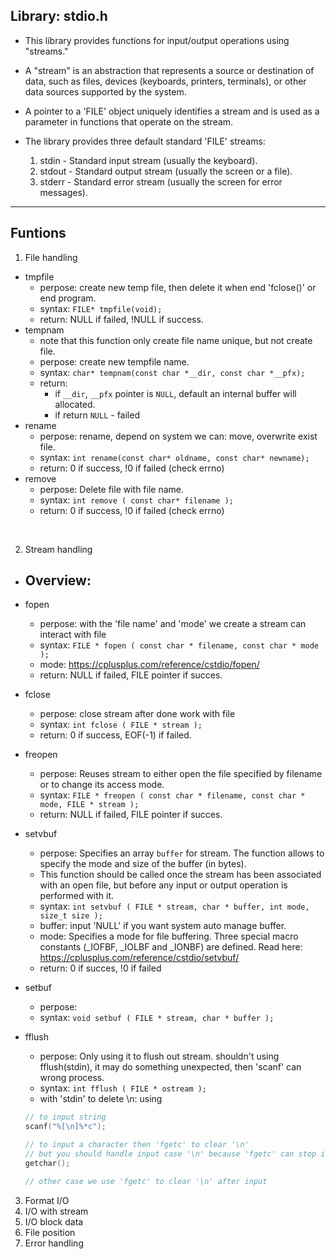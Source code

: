 ## Library: stdio.h
- This library provides functions for input/output operations using "streams."
- A "stream" is an abstraction that represents a source or destination of data, 
  such as files, devices (keyboards, printers, terminals), or other data sources supported by the system.

- A pointer to a 'FILE' object uniquely identifies a stream and is used as a parameter 
  in functions that operate on the stream.

- The library provides three default standard 'FILE' streams:
  1. stdin  - Standard input stream (usually the keyboard).
  2. stdout - Standard output stream (usually the screen or a file).
  3. stderr - Standard error stream (usually the screen for error messages).
<hr>

## Funtions
1. File handling  
- tmpfile  
    - perpose: create new temp file, then delete it when end 'fclose()' or end program.   
    - syntax: `FILE* tmpfile(void);`  
    - return: NULL if failed, !NULL if success.  
- tempnam
    - note that this function only create file name unique, but not create file.  
    - perpose: create new tempfile name. 
    - syntax: `char* tempnam(const char *__dir, const char *__pfx);`  
    - return: 
        - if `__dir`, `__pfx` pointer is `NULL`, default an internal buffer will allocated.  
        - if return `NULL` - failed  
- rename  
    - perpose: rename, depend on system we can: move, overwrite exist file.  
    - syntax: `int rename(const char* oldname, const char* newname);`  
    - return: 0 if success, !0 if failed (check errno)  
- remove  
    - perpose: Delete file with file name.  
    - syntax: `int remove ( const char* filename );`  
    - return: 0 if success, !0 if failed (check errno)  
<br>

2. Stream handling
- **Overview**:
  - 
- fopen  
  - perpose: with the 'file name' and 'mode' we create a stream can interact with file  
  - syntax: `FILE * fopen ( const char * filename, const char * mode );`  
  - mode: https://cplusplus.com/reference/cstdio/fopen/  
  - return: NULL if failed, FILE pointer if succes.  
- fclose  
  - perpose: close stream after done work with file  
  - syntax: `int fclose ( FILE * stream );`  
  - return: 0 if success, EOF(-1) if failed.  
- freopen  
  - perpose: Reuses stream to either open the file specified by filename or to change its access mode.  
  - syntax: `FILE * freopen ( const char * filename, const char * mode, FILE * stream );`  
  - return: NULL if failed, FILE pointer if succes.  
- setvbuf  
  - perpose: Specifies an array `buffer` for stream. The function allows to specify the mode and size of the buffer (in bytes).  
  - This function should be called once the stream has been associated with an open file, but before any input or output operation is performed with it.  
  - syntax: `int setvbuf ( FILE * stream, char * buffer, int mode, size_t size );`  
  - buffer: input 'NULL' if you want system auto manage buffer.
  - mode: Specifies a mode for file buffering. Three special macro constants (_IOFBF, _IOLBF and _IONBF) are defined. Read here: https://cplusplus.com/reference/cstdio/setvbuf/  
  - return: 0 if succes, !0 if failed

- setbuf
  - perpose: 
  - syntax: `void setbuf ( FILE * stream, char * buffer );`   


- fflush  
  - perpose: Only using it to flush out stream. shouldn't using fflush(stdin), it may do something unexpected, then 'scanf' can wrong process.  
  - syntax: `int fflush ( FILE * ostream );`
  - with 'stdin' to delete \n: using
  ``` Cpp
  // to input string
  scanf("%[\n]%*c");

  // to input a character then 'fgetc' to clear '\n'
  // but you should handle input case '\n' because 'fgetc' can stop if stdin empty, it will not return EOF
  getchar();

  // other case we use 'fgetc' to clear '\n' after input
  ```


3. Format I/O
4. I/O with stream
5. I/O block data
6. File position
7. Error handling